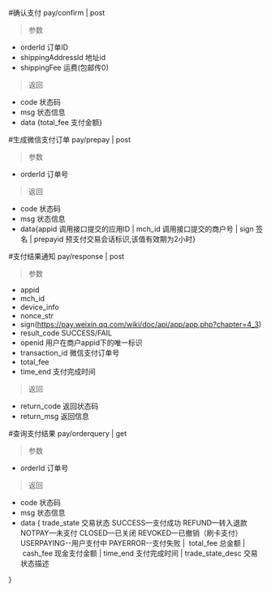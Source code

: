 #确认支付
pay/confirm | post
> 参数
* orderId 订单ID
* shippingAddressId  地址id
* shippingFee 运费(包邮传0)

> 返回  
* code 状态码
* msg 状态信息
* data {total_fee 支付金额}

#生成微信支付订单
pay/prepay | post
> 参数
* orderId 订单号

> 返回
* code 状态码
* msg  状态信息
* data{appid 调用接口提交的应用ID | mch_id 调用接口提交的商户号 | sign 签名 | prepayid 预支付交易会话标识,该值有效期为2小时}

#支付结果通知
pay/response | post
> 参数
* appid
* mch_id
* device_info
* nonce_str
* sign(https://pay.weixin.qq.com/wiki/doc/api/app/app.php?chapter=4_3)
* result_code SUCCESS/FAIL
* openid 用户在商户appid下的唯一标识
* transaction_id 微信支付订单号
* total_fee
* time_end 支付完成时间

> 返回
* return_code 返回状态码
* return_msg  返回信息

#查询支付结果
pay/orderquery | get
> 参数
* orderId 订单号

> 返回
* code 状态码
* msg  状态信息
* data {
   trade_state 交易状态 SUCCESS—支付成功 REFUND—转入退款 NOTPAY—未支付 CLOSED—已关闭 REVOKED—已撤销（刷卡支付）USERPAYING--用户支付中 PAYERROR--支付失败 | 
  total_fee 总金额 | 
  cash_fee 现金支付金额 | 
  time_end 支付完成时间 | 
  trade_state_desc 交易状态描述

}



